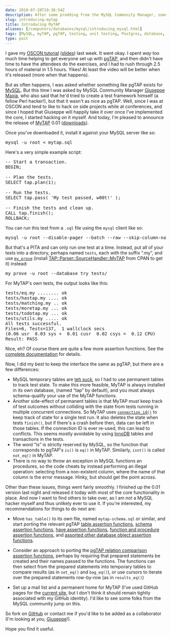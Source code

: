 ```yaml
--- 
date: 2010-07-28T19:38:54Z
description: After some prodding from the MySQL Community Manager, some OSCON hacking yields tangible results.
slug: introducing-mytap
title: Introducing MyTAP
aliases: [/computers/databases/mysql/introducing_mysql.html]
tags: [MySQL, myTAP, pgTAP, testing, unit testing, Postgres, database, test-driven database development, test-driven database design]
type: post
---
```


<p>I gave my <a href="http://www.oscon.com/oscon2010/public/schedule/detail/14168" title="Test Driven Database Development">OSCON tutorial</a> (<a href="https://www.slideshare.net/justatheory/test-drivern-database-development" title="slides on SlideShare">slides</a>) last week. It went okay. I spent <em>way</em> too much time helping to get everyone set up with <a href="http://pgtap.org/">pgTAP</a>, and then didn't have time to have the attendees do the exercises, and I had to rush through 2.5 hours of material in 1.5 hours. Yikes! At least the video will be better when it's released (more when that happens).</p>

<p>But as often happens, I was asked whether something like pgTAP exists for <a href="http://www.mysql.com/">MySQL</a>. But this time I was asked by MySQL Community Manager <a href="http://datacharmer.blogspot.com/">Giuseppe Maxia</a>, who also said that he'd tried to create a test framework himself (a fellow Perl hacker!), but that it wasn't as nice as pgTAP. Well, since I was at OSCON and tend to like to hack on side projects while at conferences, and since I hoped that Giuseppe will happily take it over once I've implemented the core, I started hacking on it myself. And today, I'm pleased to announce the release of <a href="http://github.com/theory/mytap/">MyTAP</a> 0.01 (<a href="http://github.com/theory/mytap/downloads">downloads</a>).</p>

<p>Once you've downloaded it, install it against your MySQL server like so:</p>

<pre>mysql -u root &lt; mytap.sql</pre>

<p>Here's a very simple example script:</p>

<pre>&#x002d;&#x002d; Start a transaction.
BEGIN;

&#x002d;&#x002d; Plan the tests.
SELECT tap.plan(1);

&#x002d;&#x002d; Run the tests.
SELECT tap.pass( &#x0027;My test passed, w00t!&#x0027; );

&#x002d;&#x002d; Finish the tests and clean up.
CALL tap.finish();
ROLLBACK;
</pre>

<p>You can run this test from a <code>.sql</code> file using the <code>mysql</code>  client like so:</p>

<pre>mysql -u root &#x002d;&#x002d;disable-pager &#x002d;&#x002d;batch &#x002d;&#x002d;raw &#x002d;&#x002d;skip-column-names &#x002d;&#x002d;unbuffered &#x002d;&#x002d;database try &#x002d;&#x002d;execute &#x0027;source test.sql&#x0027;
</pre>

<p>But that's a PITA and can only run one test at a time. Instead, put all of your tests into a directory, perhaps named <code>tests</code>, each with the suffix “.my”, and use <a href="http://search.cpan.org/perldoc?my_prove"><code>my_prove</code></a> (install <a href="http://search.cpan.org/dist/TAP-Parser-SourceHandler-MyTAP/">TAP::Parser::SourceHandler::MyTAP</a> from CPAN to get it) instead:</p>

<pre>my_prove -u root &#x002d;&#x002d;database try tests/</pre>

<p>For MyTAP's own tests, the output looks like this:</p>

<pre>tests/eq.my ........ ok
tests/hastap.my .... ok
tests/matching.my .. ok
tests/moretap.my ... ok
tests/todotap.my ... ok
tests/utils.my ..... ok
All tests successful.
Files=6, Tests=137,  1 wallclock secs
(0.06 usr  0.03 sys +  0.01 cusr  0.02 csys =  0.12 CPU)
Result: PASS
</pre>

<p>Nice, eh? Of course there are quite a few more assertion functions. See the <a href="http://theory.github.com/mytap/documentation.html">complete documentation</a> for details.</p>

<p>Now, I did my best to keep the interface the same as pgTAP, but there are a few differences:</p>

<ul>
<li>MySQL temporary tables are <a href="http://dev.mysql.com/doc/refman/5.0/en/temporary-table-problems.html">teh suck</a>, so I had to use permanent tables to track test state. To make this more feasible, MyTAP is always installed in its own database, (named “tap” by default), and you must always schema-qualify your use of the MyTAP functions.</li>
<li>Another side-effect of permanent tables is that MyTAP must keep track of test outcomes without colliding with the state from tests running in multiple concurrent connections. So MyTAP uses <a href="http://dev.mysql.com/doc/refman/5.0/en/information-functions.html#function_connection-id"><code>connection_id()</code></a> to keep track of state for a single test run. It also deletes the state when tests <code>finish()</code>, but if there's a crash before then, data can be left in those tables. If the connection ID is ever re-used, this can lead to conflicts. This seems mostly avoidable by using <a href="http://dev.mysql.com/doc/refman/5.0/en/innodb.html">InnoDB</a> tables and transactions in the tests.</li>
<li>The word “is” is strictly reserved by MySQL, so the function that corresponds to pgTAP's <code>is()</code>  is <code>eq()</code> in MyTAP. Similarly, <code>isnt()</code> is called <code>not_eq()</code> in MyTAP.</li>
<li>There is no way to throw an exception in MySQL functions an procedures, so the code cheats by instead performing an illegal operation: selecting from a non-existent column, where the name of that column is the error message. Hinky, but should get the point across.</li>
</ul>

<p>Other than these issues, things went fairly smoothly. I finished up the 0.01 version last night and released it today with most of the core functionality in place. And now I want to find others to take over, as I am not a MySQL hacker myself and thus unlikely ever to use it. If you're interested, my recommendations for things to do next are:</p>

<ul>
<li><p>Move <code>has_table()</code> to its own file, named <code>mytap-schema.sql</code> or similar, and start porting the relevant pgTAP <a href="http://pgtap.org/documentation.html#Table+For+One">table assertion functions</a>, <a href="http://pgtap.org/documentation.html#The+Schema+Things">schema assertion functions</a>, <a href="http://pgtap.org/documentation.html#To+Have+or+Have+Not">have assertion functions</a>, <a href="http://pgtap.org/documentation.html#Feeling+Funky">function and procedure assertion functions</a>, and <a href="http://pgtap.org/documentation.html#Database+Deets">assorted other database object assertion functions</a>.</p></li>
<li><p>Consider an approach to porting the <a href="http://pgtap.org/documentation.html#Pursuing+Your+Query">pgTAP relation comparison assertion functions</a>, perhaps by requiring that prepared statements be created and their names passed to the functions. The functions can then select from the prepared statements into temporary tables to compare results (as in <code>set_eq()</code> and <code>bag_eq()</code>), or use cursors to iterate over the prepared statements row-by-row (as in <code>results_eq()</code>)</p></li>
<li><p>Set up a mail list and a permanent home for MyTAP (I've used GitHub pages for the <a href="http://theory.github.com/mytap/">current site</a>, but I don't think it should remain tightly associated with my GitHub identity). I'd like to see some folks from the MySQL community jump on this.</p></li>
</ul>

<p>So fork on <a href="http://github.com/theory/mytap/" title="MyTAP on GitHub">GitHub</a> or contact me if you'd like to be added as a collaborator (I'm looking at <em>you,</em> <a href="http://datacharmer.blogspot.com/">Giuseppe</a>!).</p>

<p>Hope you find it useful.</p>
